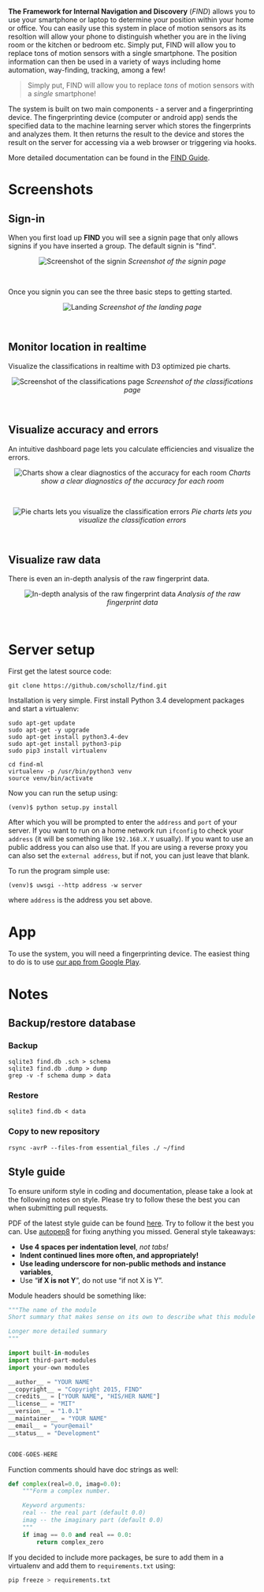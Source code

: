 **The Framework for Internal Navigation and Discovery** (*FIND*) allows you to use your smartphone or laptop to determine your position within your home or office. You can easily use this system in place of motion sensors as its resoltion will allow your phone to distinguish whether you are in the living room or the kitchen or bedroom etc. Simply put, FIND will allow you to replace tons of motion sensors with a single smartphone. The position information can then be used in a variety of ways including home automation, way-finding, tracking, among a few!

<blockquote>Simply put, FIND will allow you to replace <em>tons</em> of motion sensors with a <em>single</em> smartphone!</blockquote>

The system is built on two main components - a server
and a fingerprinting device. The fingerprinting device (computer or android app) sends the specified data to the machine learning server which stores the fingerprints and analyzes them. It then returns the result to the device and stores the result on the server for accessing via a web browser or triggering via hooks.

More detailed documentation can be found in the [FIND Guide](http://internalpositioning.com/guide/).

# Screenshots

## Sign-in

When you first load up **FIND** you will see a signin page that only allows signins if you have inserted a group. The default signin is "find".

<center>


![Screenshot of the signin](http://internalpositioning.com/guide/img/signin1.png)
*Screenshot of the signin page*

</center>

<br>

Once you signin you can see the three basic steps to getting started.

<center>

![Landing](http://internalpositioning.com/guide/img/landing2.png)
*Screenshot of the landing page*

</center><br>

## Monitor location in realtime

Visualize the classifications in realtime with D3 optimized pie charts.

<center>

![Screenshot of the classifications page](http://internalpositioning.com/guide/img/classifications1.png)
*Screenshot of the classifications page*

</center><br>

## Visualize accuracy and errors

An intuitive dashboard page lets you calculate efficiencies and visualize the errors.

<center>

![Charts show a clear diagnostics of the accuracy for each room](http://internalpositioning.com/guide/img/stats1.png)
*Charts show a clear diagnostics of the accuracy for each room*

</center><br>

<center>

![Pie charts lets you visualize the classification errors](http://internalpositioning.com/guide/img/pies1.png)
*Pie charts lets you visualize the classification errors*

</center><br>

## Visualize raw data

There is even an in-depth analysis of the raw fingerprint data.

<center>

![In-depth analysis of the raw fingerprint data](http://internalpositioning.com/guide/img/signals1.png)
*Analysis of the raw fingerprint data*

</center><br>

# Server setup

First get the latest source code:

    git clone https://github.com/schollz/find.git

Installation is very simple. First install Python 3.4 development
packages and start a virtualenv:

    sudo apt-get update
    sudo apt-get -y upgrade
    sudo apt-get install python3.4-dev
    sudo apt-get install python3-pip
    sudo pip3 install virtualenv

    cd find-ml
    virtualenv -p /usr/bin/python3 venv
    source venv/bin/activate

Now you can run the setup using:

    (venv)$ python setup.py install

After which you will be prompted to enter the `address` and `port` of
your server. If you want to run on a home network run `ifconfig` to
check your `address` (it will be something like `192.168.X.Y` usually).
If you want to use an public address you can also use that. If you are
using a reverse proxy you can also set the `external address`, but if
not, you can just leave that blank.

To run the program simple use:

    (venv)$ uwsgi --http address -w server

where `address` is the address you set above.

# App

To use the system, you will need a fingerprinting device. The easiest thing to do is to use [our app from Google Play](https://play.google.com/store/apps/details?id=com.hcp.find&hl=en). 

# Notes

## Backup/restore database

### Backup

```
sqlite3 find.db .sch > schema
sqlite3 find.db .dump > dump
grep -v -f schema dump > data
```

### Restore

```
sqlite3 find.db < data
```

### Copy to new repository

```
rsync -avrP --files-from essential_files ./ ~/find
```

## Style guide


To ensure uniform style in coding and documentation, please take a look
at the following notes on style. Please try to follow these the best you
can when submitting pull requests.

PDF of the latest style guide can be found
[here](http://yperevoznikov.com/wp-content/uploads/2014/09/PEP8-python-styles-guide.pdf). Try to follow it the best you can. Use
[autopep8](https://pypi.python.org/pypi/autopep8/) for fixing anything
you missed. General style takeaways:

- **Use 4 spaces per indentation level**, *not tabs!* 
- **Indent continued lines more often, and appropriately!** 
- **Use leading underscore for non-public methods and instance variables**, 
- Use “**if X is not Y**”, do not use “if not X is Y”.

Module headers should be something like:

```python
"""The name of the module
Short summary that makes sense on its own to describe what this module does.

Longer more detailed summary
"""

import built-in-modules
import third-part-modules
import your-own modules

__author__ = "YOUR NAME"
__copyright__ = "Copyright 2015, FIND"
__credits__ = ["YOUR NAME", "HIS/HER NAME"]
__license__ = "MIT"
__version__ = "1.0.1"
__maintainer__ = "YOUR NAME"
__email__ = "your@email"
__status__ = "Development"


CODE-GOES-HERE
```

Function comments should have doc strings as well:

```python
def complex(real=0.0, imag=0.0):
    """Form a complex number.

    Keyword arguments:
    real -- the real part (default 0.0)
    imag -- the imaginary part (default 0.0)
    """
    if imag == 0.0 and real == 0.0:
        return complex_zero
```

If you decided to include more packages, be sure to add them in a virtualenv and add them to `requirements.txt` using:

```bash
pip freeze > requirements.txt
```